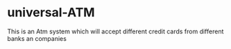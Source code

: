 # universal-ATM
This is an Atm system which will accept different credit cards from different banks an companies
